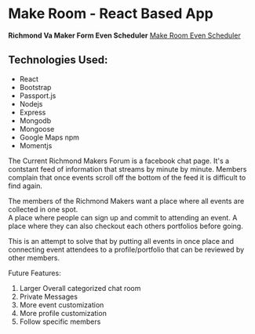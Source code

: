 # Make Room - React Based App
**Richmond Va Maker Form Even Scheduler**
[Make Room Even Scheduler](https://make-room-3.herokuapp.com/ "Make Room!")

## Technologies Used: 
- React
- Bootstrap
- Passport.js
- Nodejs
- Express
- Mongodb
- Mongoose
- Google Maps npm
- Momentjs

The Current Richmond Makers Forum is a facebook chat page.
It's a contstant feed of information that streams by minute by minute. Members complain that 
once events scroll off the bottom of the feed it is difficult to find again.

The members of the Richmond Makers want a place where all events are collected in one spot.  
A place where people can sign up and commit to attending an event.
A place where they can also checkout each others portfolios before going.

This is an attempt to solve that by putting all events in once place and
connecting event attendees to a profile/portfolio that can be reviewed by other members.


Future Features: 

1. Larger Overall categorized chat room
1. Private Messages
1. More event customization
1. More profile customization
1. Follow specific members
